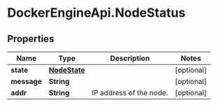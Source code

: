 # DockerEngineApi.NodeStatus

## Properties
Name | Type | Description | Notes
------------ | ------------- | ------------- | -------------
**state** | [**NodeState**](NodeState.md) |  | [optional] 
**message** | **String** |  | [optional] 
**addr** | **String** | IP address of the node. | [optional] 


